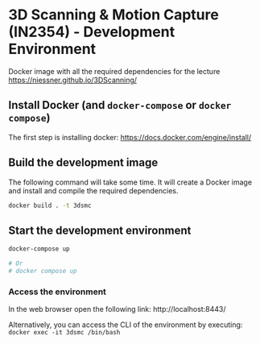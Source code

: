 # 3D Scanning & Motion Capture (IN2354) - Development Environment

Docker image with all the required dependencies for the lecture https://niessner.github.io/3DScanning/


## Install Docker (and `docker-compose` or `docker compose`)

The first step is installing docker: https://docs.docker.com/engine/install/

## Build the development image

The following command will take some time. It will create a Docker image and install and compile the required dependencies.

```bash
docker build . -t 3dsmc
```

## Start the development environment

```bash
docker-compose up

# Or
# docker compose up
```

### Access the environment

In the web browser open the following link: http://localhost:8443/

Alternatively, you can access the CLI of the environment by executing: `docker exec -it 3dsmc /bin/bash`





